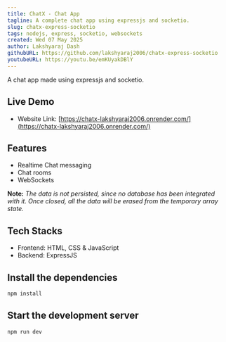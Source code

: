 ```yaml
---
title: ChatX - Chat App
tagline: A complete chat app using expressjs and socketio.
slug: chatx-express-socketio
tags: nodejs, express, socketio, websockets
created: Wed 07 May 2025
author: Lakshyaraj Dash
githubURL: https://github.com/lakshyaraj2006/chatx-express-socketio
youtubeURL: https://youtu.be/emKUyakDBlY
---
```


A chat app made using expressjs and socketio.

## Live Demo
- Website Link: [https://chatx-lakshyaraj2006.onrender.com/](https://chatx-lakshyaraj2006.onrender.com/)

## Features
- Realtime Chat messaging
- Chat rooms
- WebSockets

**Note:** *The data is not persisted, since no database has been integrated with it. Once closed, all the data will be erased from the temporary array state.*

## Tech Stacks
- Frontend: HTML, CSS & JavaScript
- Backend: ExpressJS

## Install the dependencies

```bash
npm install
```

## Start the development server

```bash
npm run dev
```